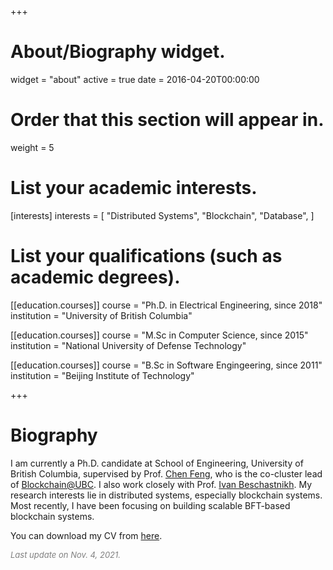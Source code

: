 +++
# About/Biography widget.
widget = "about"
active = true
date = 2016-04-20T00:00:00

# Order that this section will appear in.
weight = 5

# List your academic interests.
[interests]
  interests = [
    "Distributed Systems",
    "Blockchain",
    "Database",
  ]

# List your qualifications (such as academic degrees).
[[education.courses]]
  course = "Ph.D. in Electrical Engineering, since 2018"
  institution = "University of British Columbia"

[[education.courses]]
  course = "M.Sc in Computer Science, since 2015"
  institution = "National University of Defense Technology"

[[education.courses]]
  course = "B.Sc in Software Engingeering, since 2011"
  institution = "Beijing Institute of Technology"

+++

# Biography

I am currently a Ph.D. candidate at School of Engineering, University of British Columbia, supervised by Prof. [Chen Feng](https://people.ok.ubc.ca/cfeng01/index.html), who is the co-cluster lead of [Blockchain@UBC](https://blockchain.ubc.ca).
I also work closely with Prof. [Ivan Beschastnikh](https://www.cs.ubc.ca/~bestchai/). My research interests lie in distributed systems, especially blockchain systems.
Most recently, I have been focusing on building scalable BFT-based blockchain systems.

You can download my CV from [here](https://fangyugai.me/files/cv.pdf).

<font color=gray size=2>*Last update on Nov. 4, 2021.*</font>

